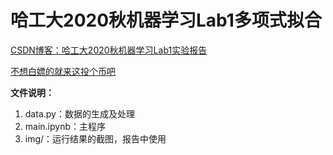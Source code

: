 # 哈工大2020秋机器学习Lab1多项式拟合

[CSDN博客：哈工大2020秋机器学习Lab1实验报告](https://blog.csdn.net/weixin_44940258/article/details/109010846)

[不想白嫖的就来这投个币吧](https://download.csdn.net/download/weixin_44940258/12918435)



**文件说明：**

1. data.py：数据的生成及处理
2. main.ipynb：主程序
3. img/：运行结果的截图，报告中使用